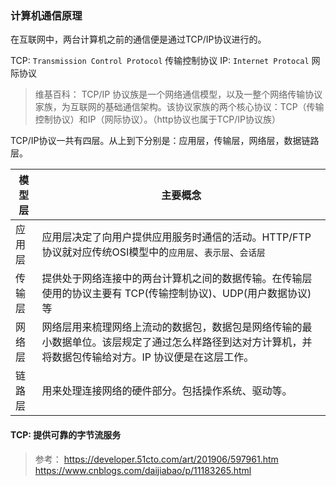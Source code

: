 ### 计算机通信原理
在互联网中，两台计算机之前的通信便是通过TCP/IP协议进行的。

TCP: `Transmission Control Protocol` 传输控制协议
IP: `Internet Protocal` 网际协议

> 维基百科：
> TCP/IP 协议族是一个网络通信模型，以及一整个网络传输协议家族，为互联网的基础通信架构。该协议家族的两个核心协议：TCP（传输控制协议）和IP（网际协议）。（http协议也属于TCP/IP协议族）

TCP/IP协议一共有四层。从上到下分别是：应用层，传输层，网络层，数据链路层。

模型层 | 主要概念
--|--
应用层 | 应用层决定了向用户提供应用服务时通信的活动。HTTP/FTP协议就对应传统OSI模型中的`应用层`、`表示层`、`会话层`
传输层 | 提供处于网络连接中的两台计算机之间的数据传输。在传输层使用的协议主要有 TCP(传输控制协议)、UDP(用户数据协议) 等 
网络层 | 网络层用来梳理网络上流动的数据包，数据包是网络传输的最小数据单位。该层规定了通过怎么样路径到达对方计算机，并将数据包传输给对方。IP 协议便是在这层工作。
链路层 | 用来处理连接网络的硬件部分。包括操作系统、驱动等。


#### TCP: 提供可靠的字节流服务



> 参考： 
> https://developer.51cto.com/art/201906/597961.htm
> https://www.cnblogs.com/daijiabao/p/11183265.html
